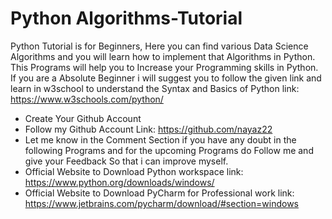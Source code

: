 # Python Algorithms-Tutorial
Python Tutorial is for Beginners, Here you can find various Data Science Algorithms and you will learn how to implement that Algorithms in Python. This Programs will help you to Increase your Programming skills in Python. If you are a Absolute Beginner i will suggest you to follow the given link and learn in w3school to understand the Syntax and Basics  of Python link: https://www.w3schools.com/python/


* Create Your Github Account
* Follow my Github Account Link: https://github.com/nayaz22
* Let me know in the Comment Section if you have any doubt in the following Programs and for the upcoming Programs do Follow me and give your Feedback So that i can improve myself.
* Official Website to Download Python workspace link: https://www.python.org/downloads/windows/
* Official Website to Download PyCharm for Professional work link: https://www.jetbrains.com/pycharm/download/#section=windows
